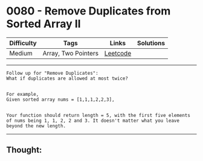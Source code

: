 # 0080 - Remove Duplicates from Sorted Array II

Difficulty  | Tags | Links | Solutions
----------- | ---- | ----- | -----
Medium | Array, Two Pointers | [Leetcode](https://leetcode.com/problems/remove-duplicates-from-sorted-array-ii/description/) |


-----------

```
Follow up for "Remove Duplicates":
What if duplicates are allowed at most twice?


For example,
Given sorted array nums = [1,1,1,2,2,3],


Your function should return length = 5, with the first five elements of nums being 1, 1, 2, 2 and 3. It doesn't matter what you leave beyond the new length.
```

-----------

## Thought:
